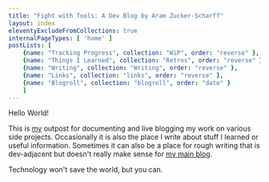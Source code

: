 ```yaml
---
title: "Fight with Tools: A Dev Blog by Aram Zucker-Scharff"
layout: index
eleventyExcludeFromCollections: true
internalPageTypes: [ 'home' ]
postLists: [
	{name: "Tracking Progress", collection: "WiP", order: "reverse" },
	{name: "Things I Learned", collection: "Retros", order: "reverse" },
	{name: "Writing", collection: "Writing", order: "reverse" },
	{name: "Links", collection: "links", order: "reverse" },
	{name: "Blogroll", collection: "blogroll", order: "date" }
	]
---
```


Hello World!

This is [my](http://aramzs.github.io/aramzs/) outpost for documenting and live blogging my work on various side projects. Occasionally it is also the place I write about stuff I learned or useful information. Sometimes it can also be a place for rough writing that is dev-adjacent but doesn't really make sense for [my main blog](https://aramzs.github.io/).

Technology won't save the world, but you can.

